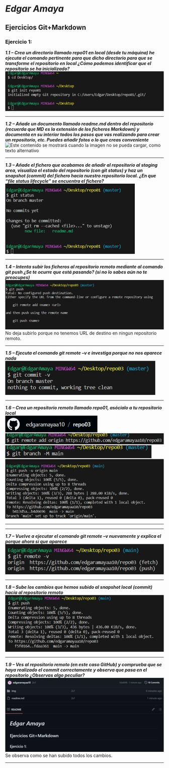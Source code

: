 # *Edgar Amaya*
## **Ejercicios Git+Markdown**  
### Ejercicio 1:
***1.1 – Crea un directorio llamado repo01 en local (desde tu máquina) he ejecuta el comando pertinente para que dicho directorio para que se transforme el repositorio en local ¿Cómo podemos identificar que el repositorio se ha inicializado?***    
![Este contenido se mostrará cuando la imagen no se pueda cargar, como texto alternativo](/img/git%20init.png "Primer Paso")
***
***1.2 – Añade un documento llamado readme.md dentro del repositorio (recuerda que MD es la extensión de los ficheros Markdown) y documenta en su interior todos los pasos que vas realizando para crear un repositorio, etc. Puedes añadir fotos o lo que creas conveniente***  
![Este contenido se mostrará cuando la imagen no se pueda cargar, como texto alternativo](/img/añade%20readme.png)
***
***1.3 – Añade el fichero que acabamos de añadir al repositorio al staging area, visualiza el estado del repositorio (con git status) y haz un snapshot (commit) del fichero hacía nuestro repositorio local. ¿En que “file status lifecycle” se encuentra el fichero?***  
![Este contenido se mostrará cuando la imagen no se pueda cargar, como texto alternativo](/img/git%20status.png "Tercer paso")
***
***1.4 – Intenta subir los ficheros al repositorio remoto mediante al comando git push ¿Se te ocurre que está pasando? (si no lo sabes aún no te preocupes)***  
![Este contenido se mostrará cuando la imagen no se pueda cargar, como texto alternativo](/img/git%20push.png "Cuarto paso")  
No deja subirlo porque no tenemos URL de destino en ningun repositorio remoto.
***
***1.5 – Ejecuta el comando git remote –v e investiga porque no nos aparece nada***  
![Este contenido se mostrará cuando la imagen no se pueda cargar, como texto alternativo](/img/git%20commit%20-v.png "Quinto paso")
***
***1.6 – Crea un repositorio remoto llamado repo01, asócialo a tu repositorio local***  
![Este contenido se mostrará cuando la imagen no se pueda cargar, como texto alternativo](/img/repositorio%20remoto.png "Sexto paso")
![Este contenido se mostrará cuando la imagen no se pueda cargar, como texto alternativo](/img/git%20remote%20add%20origin.png "Sexto paso")  
![Este contenido se mostrará cuando la imagen no se pueda cargar, como texto alternativo](/img/git%20branch.png "Sexto paso")  
![Este contenido se mostrará cuando la imagen no se pueda cargar, como texto alternativo](/img/git%20push%20-u.png "Sexto paso")
***
***
***1.7 – Vuelve a ejecutar el comando git remote –v nuevamente y explica el porque ahora si que aparece***  
![Este contenido se mostrará cuando la imagen no se pueda cargar, como texto alternativo](/img/git%20remote%20-v.png "Septimo paso")
***
***1.8 – Sube los cambios que hemos subido al snapshot local (commit) hacía al repositorio remoto***  
![Este contenido se mostrará cuando la imagen no se pueda cargar, como texto alternativo](/img/git%20push%20final.png "Octavo paso")
***
***1.9 – Ves al repositorio remoto (en este caso GitHub) y comprueba que se haya realizado el commit correctamente y observa que pasa en el repositorio ¿Observas algo peculiar?***  
![Este contenido se mostrará cuando la imagen no se pueda cargar, como texto alternativo](/img/1.9.png "Noveno paso")
Se observa como se han subido todos los cambios.
***


